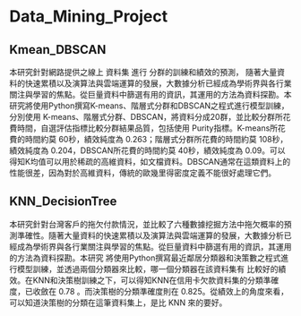 # Data_Mining_Project

Kmean_DBSCAN
------------

本研究針對網路提供之線上 資料集 進行 分群的訓練和績效的預測， 隨著大量資料的快速累積以及演算法與雲端運算的發展，大數據分析已經成為學術界與各行業關注與學習的焦點。從巨量資料中篩選有用的資訊，其運用的方法為資料探勘。本研究將使用Python撰寫K-means、階層式分群和DBSCAN之程式進行模型訓練，分別使用 K-means、階層式分群、DBSCAN，將資料分成20群，並比較分群所花費時間，自選評估指標比較分群結果品質，包括使用 Purity指標。K-means所花費的時間約莫 60秒，績效純度為 0.263；階層式分群所花費的時間約莫 108秒，績效純度為 0.204，DBSCAN所花費的時間約莫 40秒，績效純度為 0.09。可以得知K均值可以用於稀疏的高維資料，如文檔資料。DBSCAN通常在這類資料上的性能很差，因為對於高維資料，傳統的歐幾里得密度定義不能很好處理它們。


KNN_DecisionTree
------------
本研究針對台灣客戶的拖欠付款情況，並比較了六種數據挖掘方法中拖欠概率的預測準確性。隨著大量資料的快速累積以及演算法與雲端運算的發展，大數據分析已經成為學術界與各行業關注與學習的焦點。從巨量資料中篩選有用的資訊，其運用的方法為資料探勘。本研究 將使用Python撰寫最近鄰居分類器和決策數之程式進行模型訓練，並透過兩個分類器來比較，哪一個分類器在該資料集有 比較好的績效。在KNN和決策樹訓練之下，可以得知KNN在信用卡欠款資料集的分類準確度，已收斂在 0.78 。而決策樹的分類準確度則在 0.825。從績效上的角度來看，可以知道決策樹的分類在這筆資料集上，是比 KNN 來的要好。
